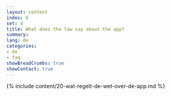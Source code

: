 ```yaml
---
layout: content
index: 6
set: 4
title: What does the law say about the app?
summary: 
lang: de
categories:
- de
- faq
showBreadCrumbs: true
showContact: true
---
```

{% include content/20-wat-regelt-de-wet-over-de-app.md %}
